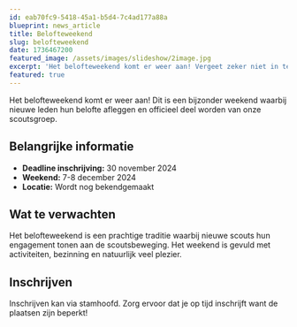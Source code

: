 ```yaml
---
id: eab70fc9-5418-45a1-b5d4-7c4ad177a88a
blueprint: news_article
title: Belofteweekend
slug: belofteweekend
date: 1736467200
featured_image: /assets/images/slideshow/2image.jpg
excerpt: 'Het belofteweekend komt er weer aan! Vergeet zeker niet in te schrijven via stamhoofd.'
featured: true
---
```

Het belofteweekend komt er weer aan! Dit is een bijzonder weekend waarbij nieuwe leden hun belofte afleggen en officieel deel worden van onze scoutsgroep.

## Belangrijke informatie

- **Deadline inschrijving:** 30 november 2024
- **Weekend:** 7-8 december 2024
- **Locatie:** Wordt nog bekendgemaakt

## Wat te verwachten

Het belofteweekend is een prachtige traditie waarbij nieuwe scouts hun engagement tonen aan de scoutsbeweging. Het weekend is gevuld met activiteiten, bezinning en natuurlijk veel plezier.

## Inschrijven

Inschrijven kan via stamhoofd. Zorg ervoor dat je op tijd inschrijft want de plaatsen zijn beperkt!
